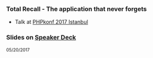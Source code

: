### Total Recall - The application that never forgets
 
 * Talk at [PHPkonf 2017 Istanbul](http://phpkonf.org)
  
### Slides on [Speaker Deck](https://speakerdeck.com/hollodotme)

<script async class="speakerdeck-embed" data-id="254bd2688fe04395a8e443bd6181a290" data-ratio="1.77777777777778" src="//speakerdeck.com/assets/embed.js"></script>

<small>05/20/2017</small>
